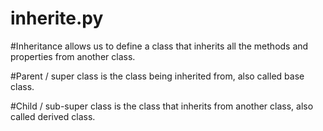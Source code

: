# inherite.py
#Inheritance allows us to define a class that inherits all the methods and properties from another class.

#Parent / super class is the class being inherited from, also called base class.

#Child / sub-super class is the class that inherits from another class, also called derived class.
